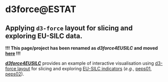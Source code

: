 d3force@ESTAT
=============

Applying `d3-force` layout for slicing and exploring EU-SILC data.
---

**!!! This page/project has been renamed as _d3force4EUSILC_ and moved [here](https://github.com/eurostat/d3force4EUSILC) !!!**

[**_d3force4EUSILC_**](https://eurostat.github.io/d3force4EUSILC) provides an example of interactive visualisation using [d3-force layout](https://github.com/d3/d3-force) for slicing and exploring [EU-SILC indicators](http://ec.europa.eu/eurostat/web/income-and-living-conditions/data) (_e.g._, [peps01](http://appsso.eurostat.ec.europa.eu/nui/show.do?dataset=ilc_peps01&lang=en), [peps02](http://appsso.eurostat.ec.europa.eu/nui/show.do?dataset=ilc_peps02&lang=en)).
